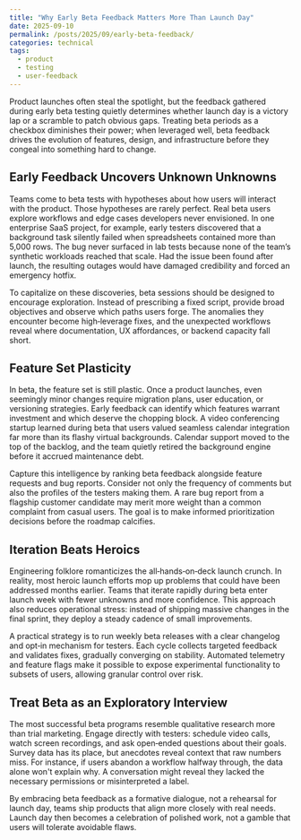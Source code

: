 ```yaml
---
title: "Why Early Beta Feedback Matters More Than Launch Day"
date: 2025-09-10
permalink: /posts/2025/09/early-beta-feedback/
categories: technical
tags:
  - product
  - testing
  - user-feedback
---
```


Product launches often steal the spotlight, but the feedback gathered during early beta testing quietly determines whether launch day is a victory lap or a scramble to patch obvious gaps. Treating beta periods as a checkbox diminishes their power; when leveraged well, beta feedback drives the evolution of features, design, and infrastructure before they congeal into something hard to change.

## Early Feedback Uncovers Unknown Unknowns

Teams come to beta tests with hypotheses about how users will interact with the product. Those hypotheses are rarely perfect. Real beta users explore workflows and edge cases developers never envisioned. In one enterprise SaaS project, for example, early testers discovered that a background task silently failed when spreadsheets contained more than 5,000 rows. The bug never surfaced in lab tests because none of the team’s synthetic workloads reached that scale. Had the issue been found after launch, the resulting outages would have damaged credibility and forced an emergency hotfix.

To capitalize on these discoveries, beta sessions should be designed to encourage exploration. Instead of prescribing a fixed script, provide broad objectives and observe which paths users forge. The anomalies they encounter become high‑leverage fixes, and the unexpected workflows reveal where documentation, UX affordances, or backend capacity fall short.

## Feature Set Plasticity

In beta, the feature set is still plastic. Once a product launches, even seemingly minor changes require migration plans, user education, or versioning strategies. Early feedback can identify which features warrant investment and which deserve the chopping block. A video conferencing startup learned during beta that users valued seamless calendar integration far more than its flashy virtual backgrounds. Calendar support moved to the top of the backlog, and the team quietly retired the background engine before it accrued maintenance debt.

Capture this intelligence by ranking beta feedback alongside feature requests and bug reports. Consider not only the frequency of comments but also the profiles of the testers making them. A rare bug report from a flagship customer candidate may merit more weight than a common complaint from casual users. The goal is to make informed prioritization decisions before the roadmap calcifies.

## Iteration Beats Heroics

Engineering folklore romanticizes the all‑hands‑on‑deck launch crunch. In reality, most heroic launch efforts mop up problems that could have been addressed months earlier. Teams that iterate rapidly during beta enter launch week with fewer unknowns and more confidence. This approach also reduces operational stress: instead of shipping massive changes in the final sprint, they deploy a steady cadence of small improvements.

A practical strategy is to run weekly beta releases with a clear changelog and opt‑in mechanism for testers. Each cycle collects targeted feedback and validates fixes, gradually converging on stability. Automated telemetry and feature flags make it possible to expose experimental functionality to subsets of users, allowing granular control over risk.

## Treat Beta as an Exploratory Interview

The most successful beta programs resemble qualitative research more than trial marketing. Engage directly with testers: schedule video calls, watch screen recordings, and ask open‑ended questions about their goals. Survey data has its place, but anecdotes reveal context that raw numbers miss. For instance, if users abandon a workflow halfway through, the data alone won't explain why. A conversation might reveal they lacked the necessary permissions or misinterpreted a label.

By embracing beta feedback as a formative dialogue, not a rehearsal for launch day, teams ship products that align more closely with real needs. Launch day then becomes a celebration of polished work, not a gamble that users will tolerate avoidable flaws.
